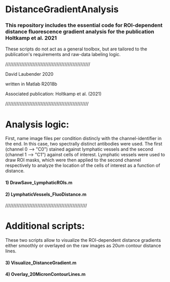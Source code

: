 # DistanceGradientAnalysis
### This repository includes the essential code for ROI-dependent distance fluorescence gradient analysis for the publication Holtkamp et al. 2021

These scripts do not act as a general toolbox, but are tailored to the publication's requirements and raw-data labeling logic.

/////////////////////////////////////////////////////

David Laubender 2020

written in Matlab R2018b

Associated publication: Holtkamp et al. (2021)

////////////////////////////////////////////////////

# Analysis logic:

First, name image files per condition distincly with the channel-identifier in the end. In this case, two spectrally distinct antibodies were used. 
The first (channel 0 --> "C0") stained against lymphatic vessels and the second (channel 1 --> "C1") against cells of interest. 
Lymphatic vessels were used to draw ROI masks, which were then applied to the second channel respectively to analyze the location of the cells of interest 
as a function of distance.

#### 1) DrawSave_LymphaticROIs.m
#### 2) LymphaticVessels_FluoDistance.m


///////////////////////////////////////////////////

# Additional scripts:

These two scripts allow to visualize the ROI-dependent distance gradients either smoothly or overlayed on the raw images as 20um contour distance lines.

#### 3) Visualize_DistanceGradient.m
#### 4) Overlay_20MicronContourLines.m


